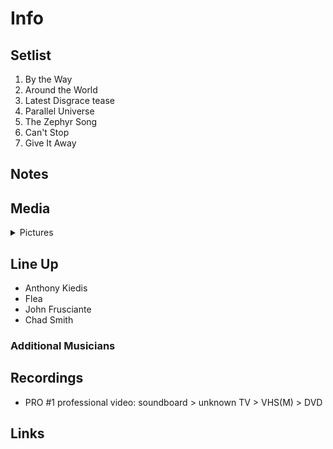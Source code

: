 # Info

## Setlist

1. By the Way
2. Around the World
3. Latest Disgrace tease
4. Parallel Universe
5. The Zephyr Song
6. Can't Stop
7. Give It Away

## Notes

## Media 

<details>
  <summary>Pictures</summary>
  <!--<img alt="Setlist" title="Setlist" src="_.jpg" height="200" />
  <img alt="Ticket" title="Ticket" src="_.jpg" height="200" />
  <img alt="Flyer" title="Flyer" src="_.jpg" height="200" />
  <img alt="Clipping" title="Clipping" src="_.jpg" height="200" />-->
</details>

## Line Up

* Anthony Kiedis
* Flea
* John Frusciante
* Chad Smith

### Additional Musicians

## Recordings

* PRO #1 professional video: soundboard > unknown TV > VHS(M) > DVD

## Links
